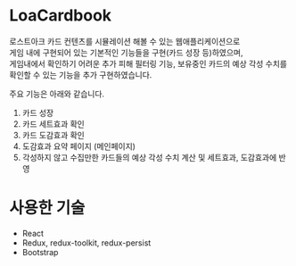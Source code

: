 # LoaCardbook
로스트아크 카드 컨텐츠를 시뮬레이션 해볼 수 있는 웹애플리케이션으로<br/>
게임 내에 구현되어 있는 기본적인 기능들을 구현(카드 성장 등)하였으며,<br/>
게임내에서 확인하기 어려운 추가 피해 필터링 기능, 보유중인 카드의 예상 각성 수치를 확인할 수 있는 기능을 추가 구현하였습니다.

주요 기능은 아래와 같습니다.
1. 카드 성장
2. 카드 세트효과 확인
3. 카드 도감효과 확인
4. 도감효과 요약 페이지 (메인페이지)
5. 각성하지 않고 수집만한 카드들의 예상 각성 수치 계산 및 세트효과, 도감효과에 반영

# 사용한 기술
- React
- Redux, redux-toolkit, redux-persist
- Bootstrap
